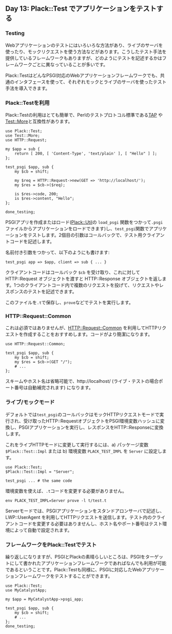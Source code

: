 ## Day 13: Plack::Test でアプリケーションをテストする

### Testing

Webアプリケーションのテストにはいろいろな方法があり、ライブのサーバを使ったり、モックリクエストを使う方法などがあります。こうしたテスト手法を提供しているフレームワークもありますが、どのようにテストを記述するかはフレームワークごとに異なっていることが多いです。

Plack::TestはどんなPSGI対応のWebアプリケーションフレームワークでも、共通のインタフェースを使って、それぞれモックとライブのサーバを使ったテスト手法を導入できます。

### Plack::Testを利用

Plack::Testの利用はとても簡単で、Perlのテストプロトコル標準である[TAP](http://testanything.org/wiki/) や[Test::More](http://search.cpan.org/perldoc?Test::More)と互換性があります。

    use Plack::Test;
    use Test::More;
    use HTTP::Request;
    
    my $app = sub {
        return [ 200, [ 'Content-Type', 'text/plain' ], [ "Hello" ] ];
    };
    
    test_psgi $app, sub {
        my $cb = shift;
        
        my $req = HTTP::Request->new(GET => 'http://localhost/');
        my $res = $cb->($req);
        
        is $res->code, 200;
        is $res->content, "Hello";
    };
    
    done_testing;

PSGIアプリを作成またはロード([Plack::Util](http://search.cpan.org/perldoc?Plack::Util)の `load_psgi` 関数をつかって`.psgi`ファイルからアプリケーションをロードできます)し、`test_psgi`関数でアプリケーションをテストします。2個目の引数はコールバックで、テスト用クライアントコードを記述します。

名前付き引数をつかって、以下のようにも書けます:

    test_psgi app => $app, client => sub { ... }

クライアントコードはコールバック `$cb` を受け取り、これに対して HTTP::Request オブジェクトを渡すと HTTP::Response オブジェクトを返します。1つのクライアントコード内で複数のリクエストを投げて、リクエストやレスポンスのテストを記述できます。

このファイルを`.t`で保存し、`prove`などでテストを実行します。

### HTTP::Request::Common

これは必須ではありませんが、[HTTP::Request::Common](http://search.cpan.org/perldoc?HTTP::Request::Common) を利用してHTTPリクエストを作成することをおすすめします。コードがより簡潔になります。

    use HTTP::Request::Common;
    
    test_psgi $app, sub {
        my $cb = shift;
        my $res = $cb->(GET "/");
        # ...
    };

スキームやホスト名は省略可能で、http://localhost/ (ライブ・テストの場合ポート番号は自動補完されます) になります。

### ライブ/モックモード

デフォルトでは`test_psgi`のコールバックはモックHTTPリクエストモードで実行され、受け取ったHTTP::RequestオブジェクトをPSGI環境変数ハッシュに変換し、PSGIアプリケーションを実行し、レスポンスをHTTP::Responseに変換します。

これをライブHTTPモードに変更して実行するには、a) パッケージ変数`$Plack::Test::Impl` または b) 環境変数 `PLACK_TEST_IMPL` を `Server` に設定します。

    use Plack::Test;
    $Plack::Test::Impl = "Server";
    
    test_psgi ... # the same code

環境変数を使えば、`.t`コードを変更する必要がありません。

    env PLACK_TEST_IMPL=Server prove -l t/test.t

Serverモードでは、PSGIアプリケーションをスタンドアロンサーバで記述し、LWP::UserAgent を利用してHTTPリクエストを送信します。テスト内のクライアントコードを変更する必要はありませんし、ホスト名やポート番号はテスト環境によって自動で設定されます。

### フレームワークをPlack::Testでテスト

繰り返しになりますが、PSGIとPlackの素晴らしいところは、PSGIをターゲットにして書かれたアプリケーションフレームワークであればなんでも利用が可能であるということです。Plack::Testも同様に、PSGIに対応したWebアプリケーションフレームワークをテストすることができます。

    use Plack::Test;
    use MyCatalystApp;
    
    my $app = MyCatalystApp->psgi_app;
    
    test_psgi $app, sub {
        my $cb = shift;
        # ...
    };
    done_testing;

